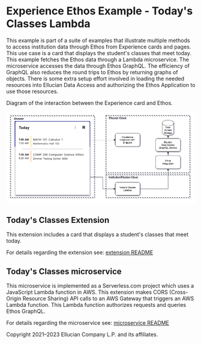   # Experience Ethos Example - Today's Classes Lambda

This example is part of a suite of examples that illustrate multiple methods to access institution data through Ethos from Experience cards and pages. This use case is a card that displays the student's classes that meet today. This example fetches the Ethos data through a Lambda microservice. The microservice accesses the data through Ethos GraphQL. The efficiency of GraphQL also reduces the round trips to Ethos by returning graphs of objects. There is some extra setup effort involved in loading the needed resources into Ellucian Data Access and authorizing the Ethos Application to use those resources.

Diagram of the interaction between the Experience card and Ethos.

![](docs/images/Todays-Classes-Lambda.png)

## Today's Classes Extension

This extension includes a card that displays a student's classes that meet today.

For details regarding the extension see: [extension README](extension/README.md)

## Today's Classes microservice

This microservice is implemented as a Serverless.com project which uses a JavaScript Lambda function in AWS. This extension makes CORS (Cross-Origin Resource Sharing) API calls to an AWS Gateway that triggers an AWS Lambda function. This Lambda function authorizes requests and queries Ethos GraphQL.

For details regarding the microservice see: [microservice README](microservice/README.md)

Copyright 2021–2023 Ellucian Company L.P. and its affiliates.

  
